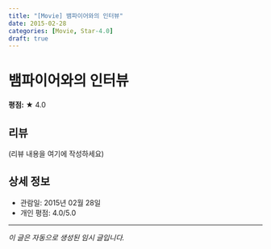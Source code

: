 ```yaml
---
title: "[Movie] 뱀파이어와의 인터뷰"
date: 2015-02-28
categories: [Movie, Star-4.0]
draft: true
---
```


# 뱀파이어와의 인터뷰

**평점:** ★ 4.0

## 리뷰

(리뷰 내용을 여기에 작성하세요)

## 상세 정보

- 관람일: 2015년 02월 28일
- 개인 평점: 4.0/5.0

---

*이 글은 자동으로 생성된 임시 글입니다.*

